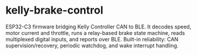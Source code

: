 # kelly-brake-control
ESP32-C3 firmware bridging Kelly Controller CAN to BLE. It decodes speed, motor current and throttle, runs a relay-based brake state machine, reads multiplexed digital inputs, and reports over BLE. Built-in reliability: CAN supervision/recovery, periodic watchdog, and wake interrupt handling.

